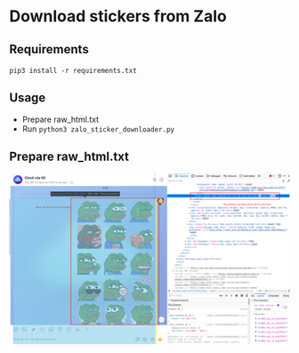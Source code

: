# Download stickers from Zalo

## Requirements
```shell
pip3 install -r requirements.txt
```

## Usage
- Prepare raw_html.txt
- Run `python3 zalo_sticker_downloader.py`

## Prepare raw_html.txt

![](.attackment/huong_dan.png)
